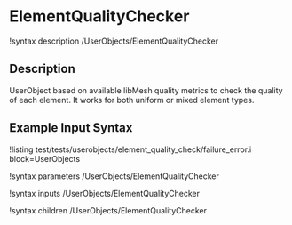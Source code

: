 # ElementQualityChecker

!syntax description /UserObjects/ElementQualityChecker

## Description

UserObject based on available libMesh quality metrics to check the quality of each element. It works for both uniform or mixed element types.

## Example Input Syntax

!listing test/tests/userobjects/element_quality_check/failure_error.i block=UserObjects

!syntax parameters /UserObjects/ElementQualityChecker

!syntax inputs /UserObjects/ElementQualityChecker

!syntax children /UserObjects/ElementQualityChecker
